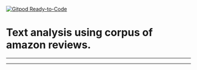 [![Gitpod Ready-to-Code](https://img.shields.io/badge/Gitpod-Ready--to--Code-blue?logo=gitpod)](https://gitpod.io/#https://github.com/Kannavdhawan/msci-text-analytics-s20) 

# Text analysis using corpus of amazon reviews.
__________

__________
